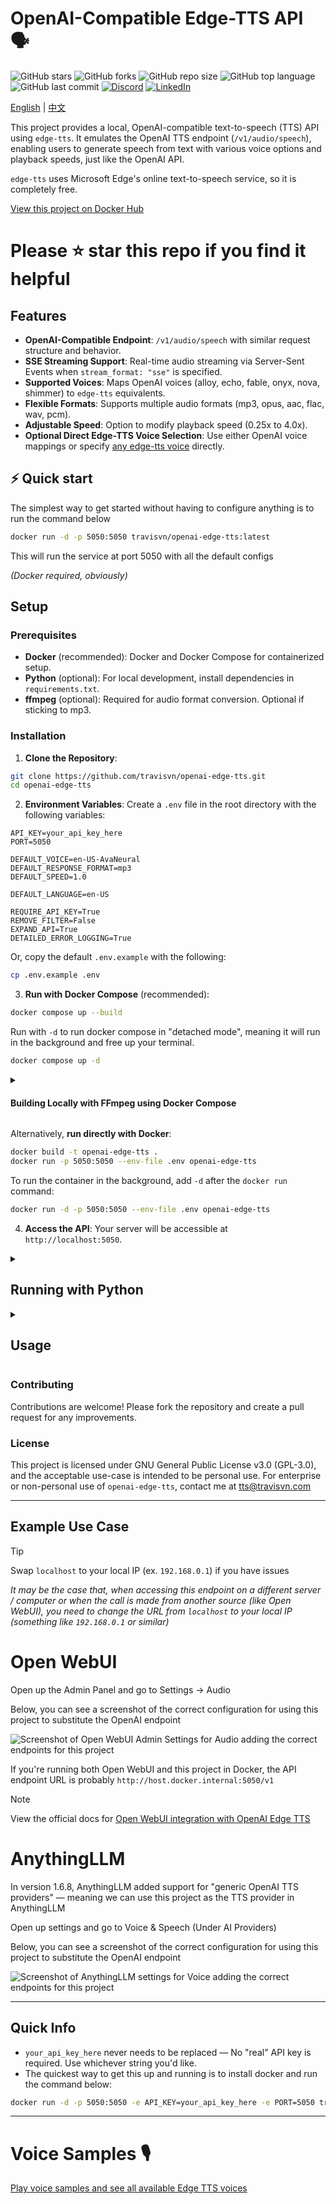 # OpenAI-Compatible Edge-TTS API 🗣️

![GitHub stars](https://img.shields.io/github/stars/travisvn/openai-edge-tts?style=social)
![GitHub forks](https://img.shields.io/github/forks/travisvn/openai-edge-tts?style=social)
![GitHub repo size](https://img.shields.io/github/repo-size/travisvn/openai-edge-tts)
![GitHub top language](https://img.shields.io/github/languages/top/travisvn/openai-edge-tts)
![GitHub last commit](https://img.shields.io/github/last-commit/travisvn/openai-edge-tts?color=red)
[![Discord](https://img.shields.io/badge/Discord-Voice_AI_%26_TTS_Tools-blue?logo=discord&logoColor=white)](https://discord.gg/GkFbBCBqJ6)
[![LinkedIn](https://img.shields.io/badge/Connect_on_LinkedIn-%230077B5.svg?logo=linkedin&logoColor=white)](https://linkedin.com/in/travisvannimwegen)

[English](README.md) | [中文](README.zh-CN.md)

This project provides a local, OpenAI-compatible text-to-speech (TTS) API using `edge-tts`. It emulates the OpenAI TTS endpoint (`/v1/audio/speech`), enabling users to generate speech from text with various voice options and playback speeds, just like the OpenAI API.

`edge-tts` uses Microsoft Edge's online text-to-speech service, so it is completely free.

[View this project on Docker Hub](https://hub.docker.com/r/travisvn/openai-edge-tts)

# Please ⭐️ star this repo if you find it helpful

## Features

- **OpenAI-Compatible Endpoint**: `/v1/audio/speech` with similar request structure and behavior.
- **SSE Streaming Support**: Real-time audio streaming via Server-Sent Events when `stream_format: "sse"` is specified.
- **Supported Voices**: Maps OpenAI voices (alloy, echo, fable, onyx, nova, shimmer) to `edge-tts` equivalents.
- **Flexible Formats**: Supports multiple audio formats (mp3, opus, aac, flac, wav, pcm).
- **Adjustable Speed**: Option to modify playback speed (0.25x to 4.0x).
- **Optional Direct Edge-TTS Voice Selection**: Use either OpenAI voice mappings or specify [any edge-tts voice](https://tts.travisvn.com) directly.

## ⚡️ Quick start

The simplest way to get started without having to configure anything is to run the command below

```bash
docker run -d -p 5050:5050 travisvn/openai-edge-tts:latest
```

This will run the service at port 5050 with all the default configs

_(Docker required, obviously)_

## Setup

### Prerequisites

- **Docker** (recommended): Docker and Docker Compose for containerized setup.
- **Python** (optional): For local development, install dependencies in `requirements.txt`.
- **ffmpeg** (optional): Required for audio format conversion. Optional if sticking to mp3.

### Installation

1. **Clone the Repository**:

```bash
git clone https://github.com/travisvn/openai-edge-tts.git
cd openai-edge-tts
```

2. **Environment Variables**: Create a `.env` file in the root directory with the following variables:

```
API_KEY=your_api_key_here
PORT=5050

DEFAULT_VOICE=en-US-AvaNeural
DEFAULT_RESPONSE_FORMAT=mp3
DEFAULT_SPEED=1.0

DEFAULT_LANGUAGE=en-US

REQUIRE_API_KEY=True
REMOVE_FILTER=False
EXPAND_API=True
DETAILED_ERROR_LOGGING=True
```

Or, copy the default `.env.example` with the following:

```bash
cp .env.example .env
```

3. **Run with Docker Compose** (recommended):

```bash
docker compose up --build
```

Run with `-d` to run docker compose in "detached mode", meaning it will run in the background and free up your terminal.

```bash
docker compose up -d
```

<details>
<summary>

#### Building Locally with FFmpeg using Docker Compose

</summary>

By default, `docker compose up --build` creates a minimal image _without_ `ffmpeg`. If you're building locally (after cloning this repository) and need `ffmpeg` for audio format conversions (beyond MP3), you can include it in the build.

This is controlled by the `INSTALL_FFMPEG_ARG` build argument. Set this environment variable to `true` in one of these ways:

1.  **Prefixing the command:**
    ```bash
    INSTALL_FFMPEG_ARG=true docker compose up --build
    ```
2.  **Adding to your `.env` file:**
    Add this line to the `.env` file in the project root:
    ```env
    INSTALL_FFMPEG_ARG=true
    ```
    Then, run `docker compose up --build`.
3.  **Exporting in your shell environment:**
    Add `export INSTALL_FFMPEG_ARG=true` to your shell configuration (e.g., `~/.zshrc`, `~/.bashrc`) and reload your shell. Then `docker compose up --build` will use it.

This is for local builds. For pre-built Docker Hub images, add the `latest-ffmpeg` tag to the version

```bash
docker run -d -p 5050:5050 -e API_KEY=your_api_key_here -e PORT=5050 travisvn/openai-edge-tts:latest-ffmpeg
```

---

</details>

Alternatively, **run directly with Docker**:

```bash
docker build -t openai-edge-tts .
docker run -p 5050:5050 --env-file .env openai-edge-tts
```

To run the container in the background, add `-d` after the `docker run` command:

```bash
docker run -d -p 5050:5050 --env-file .env openai-edge-tts
```

4. **Access the API**: Your server will be accessible at `http://localhost:5050`.

<details>
<summary>

## Running with Python

</summary>

If you prefer to run this project directly with Python, follow these steps to set up a virtual environment, install dependencies, and start the server.

### 1. Clone the Repository

```bash
git clone https://github.com/travisvn/openai-edge-tts.git
cd openai-edge-tts
```

### 2. Set Up a Virtual Environment

Create and activate a virtual environment to isolate dependencies:

```bash
# For macOS/Linux
python3 -m venv venv
source venv/bin/activate

# For Windows
python -m venv venv
venv\Scripts\activate
```

### 3. Install Dependencies

Use `pip` to install the required packages listed in `requirements.txt`:

```bash
pip install -r requirements.txt
```

### 4. Configure Environment Variables

Create a `.env` file in the root directory and set the following variables:

```plaintext
API_KEY=your_api_key_here
PORT=5050

DEFAULT_VOICE=en-US-AvaNeural
DEFAULT_RESPONSE_FORMAT=mp3
DEFAULT_SPEED=1.0

DEFAULT_LANGUAGE=en-US

REQUIRE_API_KEY=True
REMOVE_FILTER=False
EXPAND_API=True
DETAILED_ERROR_LOGGING=True
```

### 5. Run the Server

Once configured, start the server with:

```bash
python app/server.py
```

The server will start running at `http://localhost:5050`.

### 6. Test the API

You can now interact with the API at `http://localhost:5050/v1/audio/speech` and other available endpoints. See the [Usage](#usage) section for request examples.

</details>

<details>
<summary>

## Usage

</summary>

#### Endpoint: `/v1/audio/speech`

Generates audio from the input text. Available parameters:

**Required Parameter:**

- **input** (string): The text to be converted to audio (up to 4096 characters).

**Optional Parameters:**

- **model** (string): Set to "tts-1" or "tts-1-hd" (default: `"tts-1"`).
- **voice** (string): One of the OpenAI-compatible voices (alloy, echo, fable, onyx, nova, shimmer) or any valid `edge-tts` voice (default: `"en-US-AvaNeural"`).
- **response_format** (string): Audio format. Options: `mp3`, `opus`, `aac`, `flac`, `wav`, `pcm` (default: `mp3`).
- **speed** (number): Playback speed (0.25 to 4.0). Default is `1.0`.
- **stream_format** (string): Response format. Options: `"audio"` (raw audio data, default) or `"sse"` (Server-Sent Events streaming with JSON events).

**Note:** The API is fully compatible with OpenAI's TTS API specification. The `instructions` parameter (for fine-tuning voice characteristics) is not currently supported, but all other parameters work identically to OpenAI's implementation.

#### Standard Audio Generation

Example request with `curl` and saving the output to an mp3 file:

```bash
curl -X POST http://localhost:5050/v1/audio/speech \
  -H "Content-Type: application/json" \
  -H "Authorization: Bearer your_api_key_here" \
  -d '{
    "input": "Hello, I am your AI assistant! Just let me know how I can help bring your ideas to life.",
    "voice": "echo",
    "response_format": "mp3",
    "speed": 1.1
  }' \
  --output speech.mp3
```

#### Direct Audio Playback (like OpenAI)

You can pipe the audio directly to `ffplay` for immediate playback, just like OpenAI's API:

```bash
curl -X POST http://localhost:5050/v1/audio/speech \
  -H "Authorization: Bearer your_api_key_here" \
  -H "Content-Type: application/json" \
  -d '{
    "model": "tts-1",
    "input": "Today is a wonderful day to build something people love!",
    "voice": "alloy",
    "response_format": "mp3"
  }' | ffplay -i -
```

Or for immediate playback without saving to file:

```bash
curl -X POST http://localhost:5050/v1/audio/speech \
  -H "Authorization: Bearer your_api_key_here" \
  -H "Content-Type: application/json" \
  -d '{
    "input": "This will play immediately without saving to disk!",
    "voice": "shimmer"
  }' | ffplay -autoexit -nodisp -i -
```

Or, to be in line with the OpenAI API endpoint parameters:

```bash
curl -X POST http://localhost:5050/v1/audio/speech \
  -H "Content-Type: application/json" \
  -H "Authorization: Bearer your_api_key_here" \
  -d '{
    "model": "tts-1",
    "input": "Hello, I am your AI assistant! Just let me know how I can help bring your ideas to life.",
    "voice": "alloy"
  }' \
  --output speech.mp3
```

#### Server-Sent Events (SSE) Streaming

For applications that need structured streaming events (like web applications), use SSE format:

```bash
curl -X POST http://localhost:5050/v1/audio/speech \
  -H "Content-Type: application/json" \
  -H "Authorization: Bearer your_api_key_here" \
  -d '{
    "model": "tts-1",
    "input": "This will stream as Server-Sent Events with JSON data containing base64-encoded audio chunks.",
    "voice": "alloy",
    "stream_format": "sse"
  }'
```

**SSE Response Format:**

```
data: {"type": "speech.audio.delta", "audio": "base64-encoded-audio-chunk"}

data: {"type": "speech.audio.delta", "audio": "base64-encoded-audio-chunk"}

data: {"type": "speech.audio.done", "usage": {"input_tokens": 12, "output_tokens": 0, "total_tokens": 12}}
```

#### JavaScript/Web Usage

Example using fetch API for SSE streaming:

```javascript
async function streamTTSWithSSE(text) {
  const response = await fetch('http://localhost:5050/v1/audio/speech', {
    method: 'POST',
    headers: {
      'Content-Type': 'application/json',
      Authorization: 'Bearer your_api_key_here',
    },
    body: JSON.stringify({
      input: text,
      voice: 'alloy',
      stream_format: 'sse',
    }),
  });

  const reader = response.body.getReader();
  const decoder = new TextDecoder();
  const audioChunks = [];

  while (true) {
    const { done, value } = await reader.read();
    if (done) break;

    const chunk = decoder.decode(value);
    const lines = chunk.split('\n');

    for (const line of lines) {
      if (line.startsWith('data: ')) {
        const data = JSON.parse(line.slice(6));

        if (data.type === 'speech.audio.delta') {
          // Decode base64 audio chunk
          const audioData = atob(data.audio);
          const audioArray = new Uint8Array(audioData.length);
          for (let i = 0; i < audioData.length; i++) {
            audioArray[i] = audioData.charCodeAt(i);
          }
          audioChunks.push(audioArray);
        } else if (data.type === 'speech.audio.done') {
          console.log('Speech synthesis complete:', data.usage);

          // Combine all chunks and play
          const totalLength = audioChunks.reduce(
            (sum, chunk) => sum + chunk.length,
            0
          );
          const combinedArray = new Uint8Array(totalLength);
          let offset = 0;
          for (const chunk of audioChunks) {
            combinedArray.set(chunk, offset);
            offset += chunk.length;
          }

          const audioBlob = new Blob([combinedArray], { type: 'audio/mpeg' });
          const audioUrl = URL.createObjectURL(audioBlob);
          const audio = new Audio(audioUrl);
          audio.play();
          return;
        }
      }
    }
  }
}

// Usage
streamTTSWithSSE('Hello from SSE streaming!');
```

#### International Language Example

And an example of a language other than English:

```bash
curl -X POST http://localhost:5050/v1/audio/speech \
  -H "Content-Type: application/json" \
  -H "Authorization: Bearer your_api_key_here" \
  -d '{
    "model": "tts-1",
    "input": "じゃあ、行く。電車の時間、調べておくよ。",
    "voice": "ja-JP-KeitaNeural"
  }' \
  --output speech.mp3
```

#### JavaScript/Web Usage

Example using fetch API for SSE streaming:

```javascript
async function streamTTSWithSSE(text) {
  const response = await fetch('http://localhost:5050/v1/audio/speech', {
    method: 'POST',
    headers: {
      'Content-Type': 'application/json',
      Authorization: 'Bearer your_api_key_here',
    },
    body: JSON.stringify({
      input: text,
      voice: 'alloy',
      stream_format: 'sse',
    }),
  });

  const reader = response.body.getReader();
  const decoder = new TextDecoder();
  const audioChunks = [];

  while (true) {
    const { done, value } = await reader.read();
    if (done) break;

    const chunk = decoder.decode(value);
    const lines = chunk.split('\n');

    for (const line of lines) {
      if (line.startsWith('data: ')) {
        const data = JSON.parse(line.slice(6));

        if (data.type === 'speech.audio.delta') {
          // Decode base64 audio chunk
          const audioData = atob(data.audio);
          const audioArray = new Uint8Array(audioData.length);
          for (let i = 0; i < audioData.length; i++) {
            audioArray[i] = audioData.charCodeAt(i);
          }
          audioChunks.push(audioArray);
        } else if (data.type === 'speech.audio.done') {
          console.log('Speech synthesis complete:', data.usage);

          // Combine all chunks and play
          const totalLength = audioChunks.reduce(
            (sum, chunk) => sum + chunk.length,
            0
          );
          const combinedArray = new Uint8Array(totalLength);
          let offset = 0;
          for (const chunk of audioChunks) {
            combinedArray.set(chunk, offset);
            offset += chunk.length;
          }

          const audioBlob = new Blob([combinedArray], { type: 'audio/mpeg' });
          const audioUrl = URL.createObjectURL(audioBlob);
          const audio = new Audio(audioUrl);
          audio.play();
          return;
        }
      }
    }
  }
}

// Usage
streamTTSWithSSE('Hello from SSE streaming!');
```

#### Additional Endpoints

- **POST/GET /v1/models**: Lists available TTS models.
- **POST/GET /v1/voices**: Lists `edge-tts` voices for a given language / locale.
- **POST/GET /v1/voices/all**: Lists all `edge-tts` voices, with language support information.

</details>

### Contributing

Contributions are welcome! Please fork the repository and create a pull request for any improvements.

### License

This project is licensed under GNU General Public License v3.0 (GPL-3.0), and the acceptable use-case is intended to be personal use. For enterprise or non-personal use of `openai-edge-tts`, contact me at tts@travisvn.com

---

## Example Use Case

> [!TIP]
> Swap `localhost` to your local IP (ex. `192.168.0.1`) if you have issues
>
> _It may be the case that, when accessing this endpoint on a different server / computer or when the call is made from another source (like Open WebUI), you need to change the URL from `localhost` to your local IP (something like `192.168.0.1` or similar)_

# Open WebUI

Open up the Admin Panel and go to Settings -> Audio

Below, you can see a screenshot of the correct configuration for using this project to substitute the OpenAI endpoint

![Screenshot of Open WebUI Admin Settings for Audio adding the correct endpoints for this project](https://utfs.io/f/MMMHiQ1TQaBo9GgL4WcUbjSRlqi86sV3TXh47KYBJCkdQ20M)

If you're running both Open WebUI and this project in Docker, the API endpoint URL is probably `http://host.docker.internal:5050/v1`

> [!NOTE]
> View the official docs for [Open WebUI integration with OpenAI Edge TTS](https://docs.openwebui.com/tutorials/text-to-speech/openai-edge-tts-integration)

# AnythingLLM

In version 1.6.8, AnythingLLM added support for "generic OpenAI TTS providers" — meaning we can use this project as the TTS provider in AnythingLLM

Open up settings and go to Voice & Speech (Under AI Providers)

Below, you can see a screenshot of the correct configuration for using this project to substitute the OpenAI endpoint

![Screenshot of AnythingLLM settings for Voice adding the correct endpoints for this project](https://utfs.io/f/MMMHiQ1TQaBoGx6WUTRDJUWPLqoMsXiNkajAdVOwgcxH6uv7)

---

## Quick Info

- `your_api_key_here` never needs to be replaced — No "real" API key is required. Use whichever string you'd like.
- The quickest way to get this up and running is to install docker and run the command below:

```bash
docker run -d -p 5050:5050 -e API_KEY=your_api_key_here -e PORT=5050 travisvn/openai-edge-tts:latest
```

---

# Voice Samples 🎙️

[Play voice samples and see all available Edge TTS voices](https://tts.travisvn.com/)
